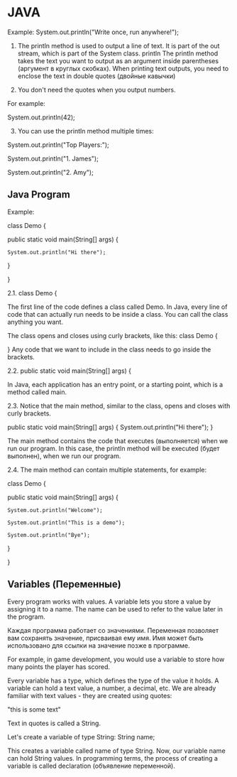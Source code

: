 # JAVA #
Example: System.out.println("Write once, run anywhere!");

1. The println method is used to output a line of text. It is part of the out stream, which is part of the System class.
println 
The println method takes the text you want to output as an argument inside parentheses (аргумент в круглых скобках). 
When printing text outputs, you need to enclose the text in double quotes (двойные кавычки)

2. You don't need the quotes when you output numbers.

For example:

System.out.println(42);

3. You can use the println method multiple times:

System.out.println("Top Players:");

System.out.println("1. James");

System.out.println("2. Amy");

## Java Program ##
Example:

class Demo {

  public static void main(String[] args) {
  
    System.out.println("Hi there");
    
  }
  
}

2.1. class Demo {

The first line of the code defines a class called Demo. In Java, every line of code that can actually run needs to be inside a class.
You can call the class anything you want.

The class opens and closes using curly brackets, like this:
class Demo {

}
Any code that we want to include in the class needs to go inside the brackets.

2.2. public static void main(String[] args) {

In Java, each application has an entry point, or a starting point, which is a method called main.

2.3. Notice that the main method, similar to the class, opens and closes with curly brackets.

public static void main(String[] args) {
  System.out.println("Hi there");
}

The main method contains the code that executes (выполняется) when we run our program. In this case, the println method will be executed (будет выполнен), 
when we run our program.

2.4. The main method can contain multiple statements, for example:

class Demo {

  public static void main(String[] args) {
  
    System.out.println("Welcome");
    
    System.out.println("This is a demo"); 
    
    System.out.println("Bye");
    
  }
  
}

## Variables (Переменные) ##

Every program works with values. A variable lets you store a value by assigning it to a name. 
The name can be used to refer to the value later in the program.

Каждая программа работает со значениями. Переменная позволяет вам сохранять значение, присваивая ему имя. 
Имя может быть использовано для ссылки на значение позже в программе.

For example, in game development, you would use a variable to store how many points the player has scored.

Every variable has a type, which defines the type of the value it holds. A variable can hold a text value, a number, a decimal, etc.
We are already familiar with text values - they are created using quotes:

"this is some text"

Text in quotes is called a String.

Let's create a variable of type String:
String name;

This creates a variable called name of type String. Now, our variable name can hold String values.
In programming terms, the process of creating a variable is called declaration (объявление переменной).

